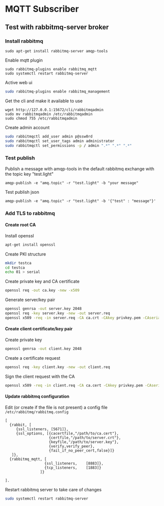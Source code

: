 # MQTT Subscriber


## Test with rabbitmq-server broker

### Install rabbitmq

```
sudo apt-get install rabbitmq-server amqp-tools
```

Enable mqtt plugin
```
sudo rabbitmq-plugins enable rabbitmq_mqtt
sudo systemctl restart rabbitmq-server
```

Active web ui
```bash
sudo rabbitmq-plugins enable rabbitmq_management
```

Get the cli and make it available to use
```
wget http://127.0.0.1:15672/cli/rabbitmqadmin
sudo mv rabbitmqadmin /etc/rabbitmqadmin
sudo chmod 755 /etc/rabbitmqadmin
```

Create admin account
```bash
sudo rabbitmqctl add_user admin p@ssw0rd
sudo rabbitmqctl set_user_tags admin administrator
sudo rabbitmqctl set_permissions -p / admin ".*" ".*" ".*"
```

### Test publish
Publish a message with amqp-tools in the default rabbitmq exchange with the topic key "test.light"
```
amqp-publish -e "amq.topic" -r "test.light" -b "your message"
```

Test publish json
```
amqp-publish -e "amq.topic" -r "test.light" -b '{"test" : "message"}'
```

### Add TLS to rabbitmq

#### Create root CA

Install openssl
```bash
apt-get install openssl
```

Create PKI structure
```bash
mkdir testca
cd testca
echo 01 > serial
```

Create private key and CA certificate
```bash
openssl req -out ca.key -new -x509 
```

Generate server/key pair
```bash
openssl genrsa -out server.key 2048 
openssl req -key server.key -new -out server.req 
openssl x509 -req -in server.req -CA ca.crt -CAkey privkey.pem -CAserial serial -out server.crt
```

#### Create client certificate/key pair

Create private key
```bash
openssl genrsa -out client.key 2048
```

Create a certificate request
```bash
openssl req -key client.key -new -out client.req 
```

Sign the client request with the CA
```bash
openssl x509 -req -in client.req -CA ca.cert -CAkey privkey.pem -CAserial serial -out client.crt 
```

#### Update rabbitmq configuration

Edit (or create if the file is not present) a config file `/etc/rabbitmq/rabbitmq.config`
```
[
  {rabbit, [
     {ssl_listeners, [5671]},
     {ssl_options, [{cacertfile,"/path/to/ca.cert"},
                    {certfile,"/path/to/server.crt"},
                    {keyfile,"/path/to/server.key"},
                    {verify,verify_peer},
                    {fail_if_no_peer_cert,false}]}
   ]},
  {rabbitmq_mqtt, [
                  {ssl_listeners,    [8883]},
                  {tcp_listeners,    [1883]}
                ]}

].
```

Restart rabbitmq server to take care of changes
```bash
sudo systemctl restart rabbitmq-server
```


